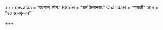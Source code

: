 +++
devataa = "पवमानः सोमः"
RShiH = "शतं वैखानसाः"
ChandaH = "गायत्री"
title = "२३ स मर्मृजान"

+++
